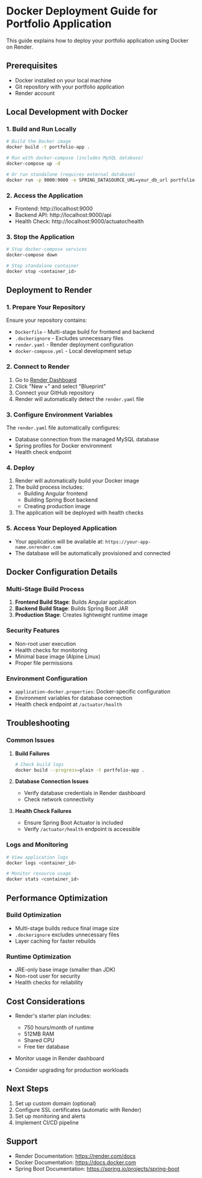 # Docker Deployment Guide for Portfolio Application

This guide explains how to deploy your portfolio application using Docker on Render.

## Prerequisites

- Docker installed on your local machine
- Git repository with your portfolio application
- Render account

## Local Development with Docker

### 1. Build and Run Locally

```bash
# Build the Docker image
docker build -t portfolio-app .

# Run with docker-compose (includes MySQL database)
docker-compose up -d

# Or run standalone (requires external database)
docker run -p 9000:9000 -e SPRING_DATASOURCE_URL=your_db_url portfolio-app
```

### 2. Access the Application

- Frontend: http://localhost:9000
- Backend API: http://localhost:9000/api
- Health Check: http://localhost:9000/actuator/health

### 3. Stop the Application

```bash
# Stop docker-compose services
docker-compose down

# Stop standalone container
docker stop <container_id>
```

## Deployment to Render

### 1. Prepare Your Repository

Ensure your repository contains:
- `Dockerfile` - Multi-stage build for frontend and backend
- `.dockerignore` - Excludes unnecessary files
- `render.yaml` - Render deployment configuration
- `docker-compose.yml` - Local development setup

### 2. Connect to Render

1. Go to [Render Dashboard](https://dashboard.render.com)
2. Click "New +" and select "Blueprint"
3. Connect your GitHub repository
4. Render will automatically detect the `render.yaml` file

### 3. Configure Environment Variables

The `render.yaml` file automatically configures:
- Database connection from the managed MySQL database
- Spring profiles for Docker environment
- Health check endpoint

### 4. Deploy

1. Render will automatically build your Docker image
2. The build process includes:
   - Building Angular frontend
   - Building Spring Boot backend
   - Creating production image
3. The application will be deployed with health checks

### 5. Access Your Deployed Application

- Your application will be available at: `https://your-app-name.onrender.com`
- The database will be automatically provisioned and connected

## Docker Configuration Details

### Multi-Stage Build Process

1. **Frontend Build Stage**: Builds Angular application
2. **Backend Build Stage**: Builds Spring Boot JAR
3. **Production Stage**: Creates lightweight runtime image

### Security Features

- Non-root user execution
- Health checks for monitoring
- Minimal base image (Alpine Linux)
- Proper file permissions

### Environment Configuration

- `application-docker.properties`: Docker-specific configuration
- Environment variables for database connection
- Health check endpoint at `/actuator/health`

## Troubleshooting

### Common Issues

1. **Build Failures**
   ```bash
   # Check build logs
   docker build --progress=plain -t portfolio-app .
   ```

2. **Database Connection Issues**
   - Verify database credentials in Render dashboard
   - Check network connectivity

3. **Health Check Failures**
   - Ensure Spring Boot Actuator is included
   - Verify `/actuator/health` endpoint is accessible

### Logs and Monitoring

```bash
# View application logs
docker logs <container_id>

# Monitor resource usage
docker stats <container_id>
```

## Performance Optimization

### Build Optimization

- Multi-stage builds reduce final image size
- `.dockerignore` excludes unnecessary files
- Layer caching for faster rebuilds

### Runtime Optimization

- JRE-only base image (smaller than JDK)
- Non-root user for security
- Health checks for reliability

## Cost Considerations

- Render's starter plan includes:
  - 750 hours/month of runtime
  - 512MB RAM
  - Shared CPU
  - Free tier database

- Monitor usage in Render dashboard
- Consider upgrading for production workloads

## Next Steps

1. Set up custom domain (optional)
2. Configure SSL certificates (automatic with Render)
3. Set up monitoring and alerts
4. Implement CI/CD pipeline

## Support

- Render Documentation: https://render.com/docs
- Docker Documentation: https://docs.docker.com
- Spring Boot Documentation: https://spring.io/projects/spring-boot 